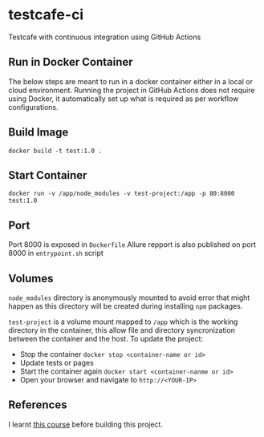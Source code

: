 # testcafe-ci

Testcafe with continuous integration using GitHub Actions

## Run in Docker Container

The below steps are meant to run in a docker container either in a local or cloud environment. Running the project in GitHub Actions does not require using Docker, it automatically set up what is required as per workflow configurations.

## Build Image

`docker build -t test:1.0 .`

## Start Container

`docker run -v /app/node_modules -v test-project:/app -p 80:8000 test:1.0`

## Port

Port 8000 is exposed in `Dockerfile` Allure repport is also published on port 8000 in `entrypoint.sh` script

## Volumes

`node_modules` directory is anonymously mounted to avoid error that might happen as this directory will be created during installing `npm` packages.

`test-project` is a volume mount mapped to `/app` which is the working directory in the container, this allow file and directory syncronization between the container and the host. To update the project:

- Stop the container `docker stop <container-name or id>`
- Update tests or pages
- Start the container again `docker start <container-nanme or id>`
- Open your browser and navigate to `http://<YOUR-IP>`

## References

I learnt [this course](https://testautomationu.applitools.com/testcafe-tutorial/) before building this project.
